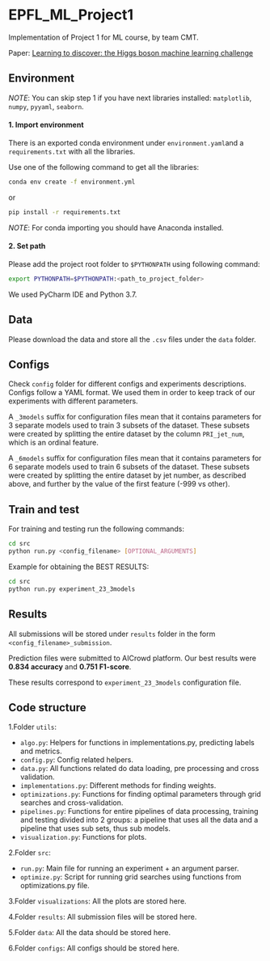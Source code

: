 # EPFL_ML_Project1
Implementation of Project 1 for ML course, by team CMT.

Paper: [Learning to discover: the Higgs
boson machine learning challenge](https://higgsml.lal.in2p3.fr/files/2014/04/documentation_v1.8.pdf)


## Environment
*NOTE*: You can skip step 1 if you have next libraries installed: `matplotlib`, `numpy`, `pyyaml`, `seaborn`.

#### 1. Import environment
There is an exported conda environment under `environment.yaml`and a `requirements.txt` with all the libraries.

Use one of the following command to get all the libraries:
```bash
conda env create -f environment.yml
```
or 
```bash
pip install -r requirements.txt
```

*NOTE*: For conda importing you should have Anaconda installed.

#### 2. Set path
Please add the project root folder to `$PYTHONPATH` using following command:
```bash
export PYTHONPATH=$PYTHONPATH:<path_to_project_folder>
```
We used PyCharm IDE and Python 3.7.
 
## Data
Please download the data and store all the `.csv` files under the `data` folder.


## Configs
Check `config` folder for different configs and experiments descriptions.
Configs follow a YAML format. We used them in order to keep track of our experiments with different parameters.
 
A `_3models` suffix for configuration files mean that it contains parameters for 
3 separate models used to train 3 subsets of the dataset. These subsets were created by splitting the 
entire dataset by the column `PRI_jet_num`, which is an ordinal feature.

A `_6models` suffix for configuration files mean that it contains parameters for 
6 separate models used to train 6 subsets of the dataset. These subsets were created by splitting the 
entire dataset by jet number, as described above, and further by the value of the first feature (-999 vs other).

## Train and test

For training and testing run the following commands:
```bash
cd src
python run.py <config_filename> [OPTIONAL_ARGUMENTS]
``` 
Example for obtaining the BEST RESULTS:

```bash
cd src
python run.py experiment_23_3models
``` 

## Results

All submissions will be stored under `results` folder in the form `<config_filename>_submission`.

Prediction files were submitted to AICrowd platform.
Our best results were **0.834 accuracy** and **0.751 F1-score**.

These results correspond to `experiment_23_3models` configuration file.

## Code structure

1.Folder `utils`:
* `algo.py`: Helpers for functions in implementations.py, predicting labels and metrics.
* `config.py`: Config related helpers.
* `data.py`: All functions related do data loading, pre processing and cross validation.
* `implementations.py`: Different methods for finding weights.
* `optimizations.py`: Functions for finding optimal parameters through grid
searches and cross-validation.
* `pipelines.py`: Functions for entire pipelines of data processing, training and testing 
divided into 2 groups: a pipeline that uses all the data and a pipeline that uses sub sets, thus sub models.
* `visualization.py`: Functions for plots.

2.Folder `src`:
* `run.py`: Main file for running an experiment + an argument parser.
* `optimize.py`: Script for running grid searches using functions from optimizations.py file.

3.Folder `visualizations`: All the plots are stored here.

4.Folder `results`: All submission files will be stored here.

5.Folder `data`: All the data should be stored here.

6.Folder `configs`: All configs should be stored here.


